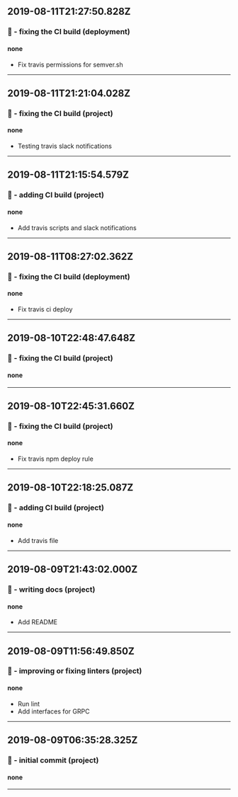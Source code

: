 ## 2019-08-11T21:27:50.828Z
### 💚 - fixing the CI build (deployment)

#### none

- Fix travis permissions for semver.sh

-----------------------------

## 2019-08-11T21:21:04.028Z
### 💚 - fixing the CI build (project)

#### none

- Testing travis slack notifications

-----------------------------

## 2019-08-11T21:15:54.579Z
### 👷 - adding CI build (project)

#### none

- Add travis scripts and slack notifications

-----------------------------

## 2019-08-11T08:27:02.362Z
### 💚 - fixing the CI build (deployment)

#### none

- Fix travis ci deploy

-----------------------------

## 2019-08-10T22:48:47.648Z
### 💚 - fixing the CI build (project)

#### none


-----------------------------

## 2019-08-10T22:45:31.660Z
### 💚 - fixing the CI build (project)

#### none

- Fix travis npm deploy rule

-----------------------------

## 2019-08-10T22:18:25.087Z
### 👷 - adding CI build (project)

#### none

- Add travis file

-----------------------------

## 2019-08-09T21:43:02.000Z
### 📝 - writing docs (project)

#### none

- Add README

-----------------------------

## 2019-08-09T11:56:49.850Z
### 👕 - improving or fixing linters (project)

#### none

- Run lint
- Add interfaces for GRPC

-----------------------------

## 2019-08-09T06:35:28.325Z
### 🎉 - initial commit (project)

#### none


-----------------------------

